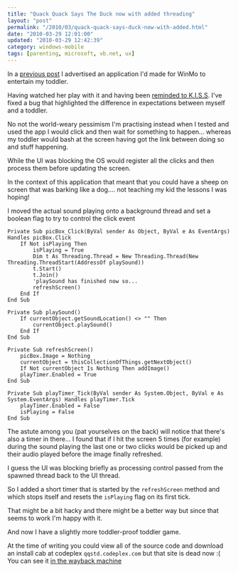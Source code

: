 ```yaml
--- 
title: "Quack Quack Says The Duck now with added threading" 
layout: "post" 
permalink: "/2010/03/quack-quack-says-duck-now-with-added.html" 
date: "2010-03-29 12:01:00" 
updated: "2010-03-29 12:42:39" 
category: windows-mobile
tags: [parenting, microsoft, vb.net, ux]
---
```


In a [previous post](http://mindlessramblingnonsense.blogspot.com/2009/10/quack-quack-says-duck.html) I advertised an application I'd made for WinMo to entertain my toddler.



Having watched her play with it and having been [reminded to K.I.S.S](http://stackoverflow.com/questions/2498609/handle-windows-mobile-click-event-so-that-it-doesnt-queue-while-my-program-is). I've fixed a bug that highlighted the difference in expectations between myself and a toddler.

<!--more-->

No not the world-weary pessimism I'm practising instead when I tested and used the app I would click and then wait for something to happen... whereas my toddler would bash at the screen having got the link between doing so and stuff happening.

While the UI was blocking the OS would register all the clicks and then process them before updating the screen.

In the context of this application that meant that you could have a sheep on screen that was barking like a dog.... not teaching my kid the lessons I was hoping!

I moved the actual sound playing onto a background thread and set a boolean flag to try to control the click event

```visualbasic
Private Sub picBox_Click(ByVal sender As Object, ByVal e As EventArgs) Handles picBox.Click
    If Not isPlaying Then
        isPlaying = True
        Dim t As Threading.Thread = New Threading.Thread(New Threading.ThreadStart(AddressOf playSound))
        t.Start()
        t.Join()
        'playSound has finished now so...
        refreshScreen()
    End If
End Sub

Private Sub playSound()
    If currentObject.getSoundLocation() <> "" Then
        currentObject.playSound()
    End If
End Sub

Private Sub refreshScreen()
    picBox.Image = Nothing
    currentObject = thisCollectionOfThings.getNextObject()
    If Not currentObject Is Nothing Then addImage()
    playTimer.Enabled = True
End Sub

Private Sub playTimer_Tick(ByVal sender As System.Object, ByVal e As System.EventArgs) Handles playTimer.Tick
    playTimer.Enabled = False
    isPlaying = False
End Sub
```

The astute among you (pat yourselves on the back) will notice that there's also a timer in there... I found that if I hit the screen 5 times (for example) during the sound playing the last one or two clicks would be picked up and their audio played
before the image finally refreshed.

I guess the UI was blocking briefly as processing control passed from the spawned thread back to the UI thread.

So I added a short timer that is started by the `refreshScreen` method and which stops itself and resets the `isPlaying` flag on its first tick.

That might be a bit hacky and there might be a better way but since that seems to work I'm happy with it.

And now I have a slightly more toddler-proof toddler game.

At the time of writing you could view all of the source code and download an install cab at codeplex `qqstd.codeplex.com` but that site is dead now :( You can see it [in the wayback machine](https://web.archive.org/web/20130301150839/http://qqstd.codeplex.com/)
